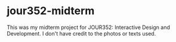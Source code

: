 # jour352-midterm
This was my midterm project for JOUR352: Interactive Design and Development. I don't have credit to the photos or texts used.
